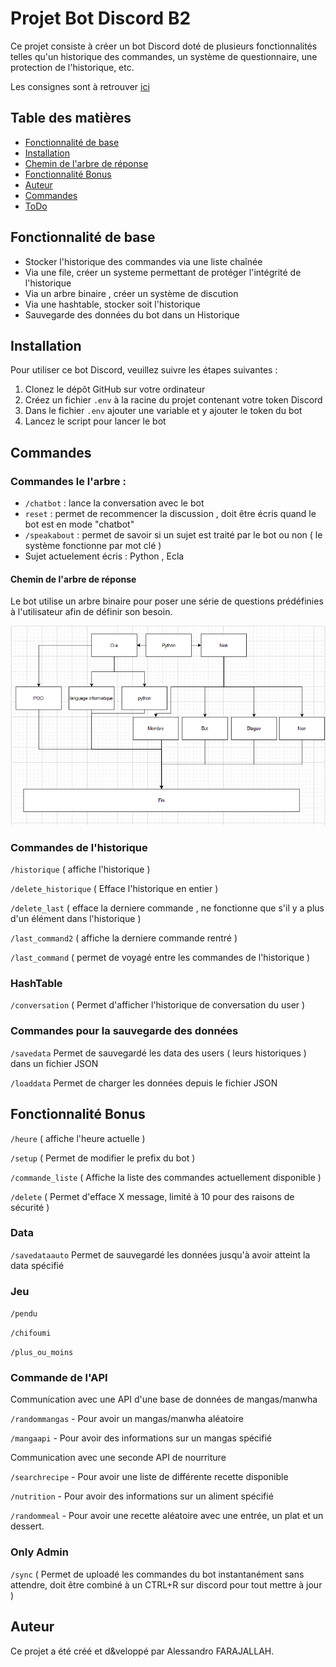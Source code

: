 # Projet Bot Discord B2

Ce projet consiste à créer un bot Discord doté de plusieurs fonctionnalités telles qu'un historique des commandes, un système de questionnaire, une protection de l'historique, etc.

Les consignes sont à retrouver [ici](https://github.com/LordPouic/Python/blob/main/Projet%20Bot%20B2)


## Table des matières
- [Fonctionnalité de base](#fonctionnalité-de-base)
- [Installation](#installation)
- [Chemin de l'arbre de réponse](#chemin-de-larbre-de-réponse)
- [Fonctionnalité Bonus](#fonctionnalité-bonus)
- [Auteur](#auteur)
- [Commandes](#commandes)
- [ToDo](#todo)

## Fonctionnalité de base


- Stocker l'historique des commandes via une liste chaînée  
- Via une file, créer un systeme permettant de protéger l'intégrité de l'historique
- Via un arbre binaire , créer un système de discution 
- Via une hashtable, stocker soit l'historique
- Sauvegarde des données du bot dans un Historique 

## Installation

Pour utiliser ce bot Discord, veuillez suivre les étapes suivantes :

1. Clonez le dépôt GitHub sur votre ordinateur
2. Créez un fichier `.env` à la racine du projet contenant votre token Discord
3. Dans le fichier `.env` ajouter une variable et y ajouter le token du bot
4. Lancez le script pour lancer le bot


## Commandes

### Commandes le l'arbre :

- `/chatbot` : lance la conversation avec le bot
- `reset` : permet de recommencer la discussion , doit être écris quand le bot est en mode "chatbot"
- `/speakabout` : permet de savoir si un sujet est traité par le bot ou non ( le système fonctionne par mot clé )
- Sujet actuelement écris : Python , Ecla 

#### Chemin de l'arbre de réponse

Le bot utilise un arbre binaire pour poser une série de questions prédéfinies à l'utilisateur afin de définir son besoin. 


![Image Arbre](./image/Arbre.PNG)

### Commandes de l'historique

`/historique` ( affiche l'historique ) 

`/delete_historique` ( Efface l'historique en entier )

`/delete_last` ( efface la derniere commande , ne fonctionne que s'il y a plus d'un élément dans l'historique ) 

`/last_command2` ( affiche la derniere commande rentré )

`/last_command` ( permet de voyagé entre les commandes de l'historique ) 

### HashTable

`/conversation`    ( Permet d'afficher l'historique de conversation du user ) 

### Commandes pour la sauvegarde des données

`/savedata`  Permet de sauvegardé les data des users ( leurs historiques ) dans un fichier JSON

`/loaddata` Permet de charger les données depuis le fichier JSON


## Fonctionnalité Bonus

`/heure`  ( affiche l'heure actuelle )

`/setup`  ( Permet de modifier le prefix du bot )

`/commande_liste` ( Affiche la liste des commandes actuellement disponible )


`/delete` ( Permet d'efface X message, limité à 10 pour des raisons de sécurité ) 


### Data

`/savedataauto`  Permet de sauvegardé les données jusqu'à avoir atteint la data spécifié



### Jeu

`/pendu` 

`/chifoumi` 

`/plus_ou_moins`


### Commande de l'API
Communication avec une API d'une base de données de mangas/manwha

`/randommangas`   - Pour avoir un mangas/manwha aléatoire

`/mangaapi`       - Pour avoir des informations sur un mangas spécifié 

Communication avec une seconde API de nourriture

`/searchrecipe`     - Pour avoir une liste de différente recette disponible 

`/nutrition`        - Pour avoir des informations sur un aliment spécifié

`/randommeal`       - Pour avoir une recette aléatoire avec une entrée, un plat et un dessert.

### Only Admin

`/sync`  ( Permet de uploadé les commandes du bot instantanément sans attendre, doit être combiné à un CTRL+R sur discord pour tout mettre à jour )



## Auteur

Ce projet a été créé et d&veloppé par Alessandro FARAJALLAH.

